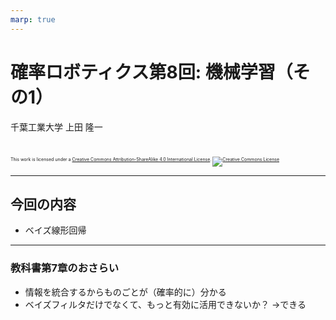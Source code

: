 ```yaml
---
marp: true
---
```


<!-- footer: 確率ロボティクス第8回 -->

# 確率ロボティクス第8回: 機械学習（その1）

千葉工業大学 上田 隆一

<br />

<p style="font-size:50%">
This work is licensed under a <a rel="license" href="http://creativecommons.org/licenses/by-sa/4.0/">Creative Commons Attribution-ShareAlike 4.0 International License</a>.
<a rel="license" href="http://creativecommons.org/licenses/by-sa/4.0/">
<img alt="Creative Commons License" style="border-width:0" src="https://i.creativecommons.org/l/by-sa/4.0/88x31.png" /></a>
</p>

---

<!-- paginate: true -->

## 今回の内容

- ベイズ線形回帰

---

### 教科書第7章のおさらい

- 情報を統合するからものごとが（確率的に）分かる
- ベイズフィルタだけでなくて、もっと有効に活用できないか？
$\rightarrow$できる

